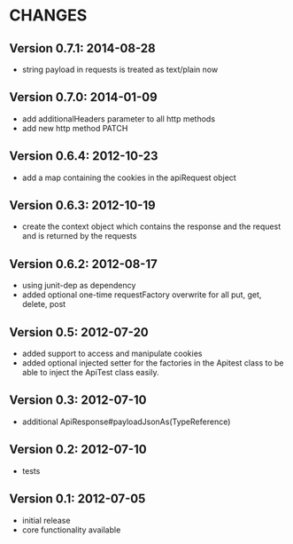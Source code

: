 CHANGES
=============

Version 0.7.1: 2014-08-28
-------------------------
- string payload in requests is treated as text/plain now

Version 0.7.0: 2014-01-09
-------------------------
- add additionalHeaders parameter to all http methods
- add new http method PATCH

Version 0.6.4: 2012-10-23
-------------------------
- add a map containing the cookies in the apiRequest object

Version 0.6.3: 2012-10-19
-------------------------
- create the context object which contains the response and the request and is returned by the requests

Version 0.6.2: 2012-08-17
-------------------------
- using junit-dep as dependency
- added optional one-time requestFactory overwrite for all put, get, delete, post

Version 0.5: 2012-07-20
-----------------------
- added support to access and manipulate cookies
- added optional injected setter for the factories in the Apitest class to be able to inject the ApiTest class easily.

Version 0.3: 2012-07-10
-----------------------
- additional ApiResponse#payloadJsonAs(TypeReference)

Version 0.2: 2012-07-10
-----------------------
 - tests

Version 0.1: 2012-07-05
-----------------------
 - initial release
 - core functionality available

